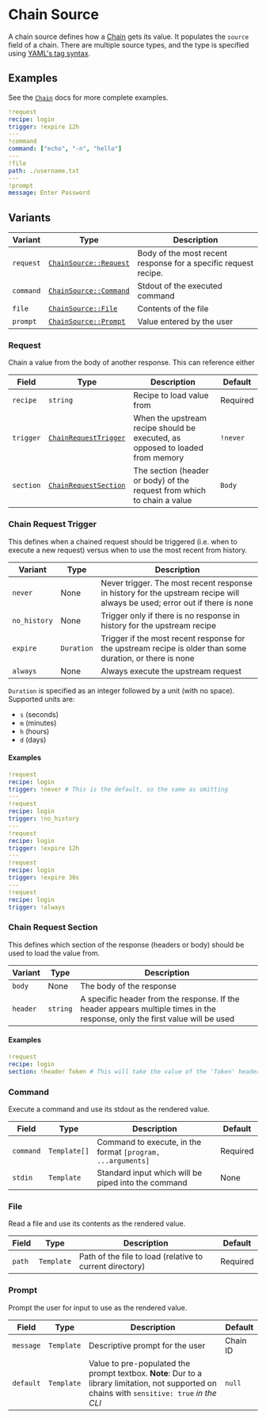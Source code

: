 # Chain Source

A chain source defines how a [Chain](./chain.md) gets its value. It populates the `source` field of a chain. There are multiple source types, and the type is specified using [YAML's tag syntax](https://yaml.org/spec/1.2.2/#24-tags).

## Examples

See the [`Chain`](./chain.md) docs for more complete examples.

```yaml
!request
recipe: login
trigger: !expire 12h
---
!command
command: ["echo", "-n", "hello"]
---
!file
path: ./username.txt
---
!prompt
message: Enter Password
```

## Variants

| Variant   | Type                               | Description                                                     |
| --------- | ---------------------------------- | --------------------------------------------------------------- |
| `request` | [`ChainSource::Request`](#request) | Body of the most recent response for a specific request recipe. |
| `command` | [`ChainSource::Command`](#command) | Stdout of the executed command                                  |
| `file`    | [`ChainSource::File`](#file)       | Contents of the file                                            |
| `prompt`  | [`ChainSource::Prompt`](#prompt)   | Value entered by the user                                       |

### Request

Chain a value from the body of another response. This can reference either

| Field     | Type                                            | Description                                                                   | Default  |
| --------- | ----------------------------------------------- | ----------------------------------------------------------------------------- | -------- |
| `recipe`  | `string`                                        | Recipe to load value from                                                     | Required |
| `trigger` | [`ChainRequestTrigger`](#chain-request-trigger) | When the upstream recipe should be executed, as opposed to loaded from memory | `!never` |
| `section` | [`ChainRequestSection`](#chain-request-section) | The section (header or body) of the request from which to chain a value       | `Body`   |

### Chain Request Trigger

This defines when a chained request should be triggered (i.e. when to execute a new request) versus when to use the most recent from history.

| Variant      | Type       | Description                                                                                                                |
| ------------ | ---------- | -------------------------------------------------------------------------------------------------------------------------- |
| `never`      | None       | Never trigger. The most recent response in history for the upstream recipe will always be used; error out if there is none |
| `no_history` | None       | Trigger only if there is no response in history for the upstream recipe                                                    |
| `expire`     | `Duration` | Trigger if the most recent response for the upstream recipe is older than some duration, or there is none                  |
| `always`     | None       | Always execute the upstream request                                                                                        |

`Duration` is specified as an integer followed by a unit (with no space). Supported units are:

- `s` (seconds)
- `m` (minutes)
- `h` (hours)
- `d` (days)

#### Examples

```yaml
!request
recipe: login
trigger: !never # This is the default, so the same as omitting
---
!request
recipe: login
trigger: !no_history
---
!request
recipe: login
trigger: !expire 12h
---
!request
recipe: login
trigger: !expire 30s
---
!request
recipe: login
trigger: !always
```

### Chain Request Section

This defines which section of the response (headers or body) should be used to load the value from.

| Variant      | Type       | Description                                                                                                                  |
| ------------ | ---------- | ---------------------------------------------------------------------------------------------------------------------------- |
| `body`       | None       | The body of the response                                                                                                     |
| `header`     | `string`   | A specific header from the response. If the header appears multiple times in the response, only the first value will be used |


#### Examples

```yaml
!request
recipe: login
section: !header Token # This will take the value of the 'Token' header
```

### Command

Execute a command and use its stdout as the rendered value.

| Field     | Type         | Description                                                 | Default  |
| --------- | ------------ | ----------------------------------------------------------- | -------- |
| `command` | `Template[]` | Command to execute, in the format `[program, ...arguments]` | Required |
| `stdin`   | `Template`   | Standard input which will be piped into the command         | None     |

### File

Read a file and use its contents as the rendered value.

| Field  | Type       | Description                                              | Default  |
| ------ | ---------- | -------------------------------------------------------- | -------- |
| `path` | `Template` | Path of the file to load (relative to current directory) | Required |

### Prompt

Prompt the user for input to use as the rendered value.

| Field     | Type       | Description                                                                                                                                   | Default  |
| --------- | ---------- | --------------------------------------------------------------------------------------------------------------------------------------------- | -------- |
| `message` | `Template` | Descriptive prompt for the user                                                                                                               | Chain ID |
| `default` | `Template` | Value to pre-populated the prompt textbox. **Note**: Dur to a library limitation, not supported on chains with `sensitive: true` _in the CLI_ | `null`   |
